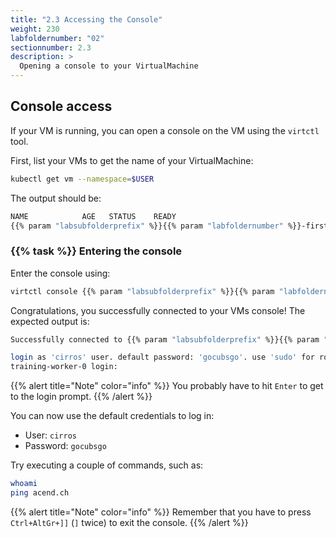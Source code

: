 ```yaml
---
title: "2.3 Accessing the Console"
weight: 230
labfoldernumber: "02"
sectionnumber: 2.3
description: >
  Opening a console to your VirtualMachine
---
```



## Console access

If your VM is running, you can open a console on the VM using the `virtctl` tool.

First, list your VMs to get the name of your VirtualMachine:

```bash
kubectl get vm --namespace=$USER
```

The output should be:

```bash
NAME            AGE   STATUS    READY
{{% param "labsubfolderprefix" %}}{{% param "labfoldernumber" %}}-firstvm   10m   Running   True
```


### {{% task %}} Entering the console

Enter the console using:

```bash
virtctl console {{% param "labsubfolderprefix" %}}{{% param "labfoldernumber" %}}-firstvm --namespace=$USER
```

Congratulations, you successfully connected to your VMs console! The expected output is:

```bash
Successfully connected to {{% param "labsubfolderprefix" %}}{{% param "labfoldernumber" %}}-firstvm console. The escape sequence is ^]

login as 'cirros' user. default password: 'gocubsgo'. use 'sudo' for root.
training-worker-0 login:
```

{{% alert title="Note" color="info" %}}
You probably have to hit `Enter` to get to the login prompt.
{{% /alert %}}

You can now use the default credentials to log in:

* User: `cirros`
* Password: `gocubsgo`

Try executing a couple of commands, such as:

```bash
whoami
ping acend.ch
```

{{% alert title="Note" color="info" %}}
Remember that you have to press `Ctrl+AltGr+]]` (`]` twice) to exit the console.
{{% /alert %}}
